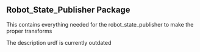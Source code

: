 ## Robot_State_Publisher Package

This contains everything needed for the robot_state_publisher to make the proper transforms

The description urdf is currently outdated 
